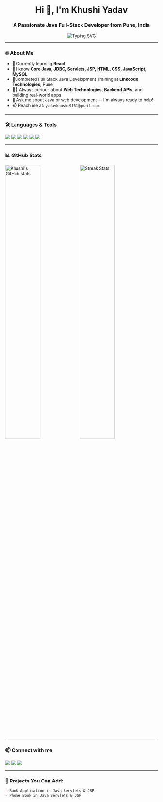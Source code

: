 <h1 align="center">Hi 👋, I'm Khushi Yadav</h1>
<h3 align="center">A Passionate Java Full-Stack Developer from Pune, India</h3>

<p align="center">
  <img src="https://readme-typing-svg.herokuapp.com?font=Fira+Code&size=22&duration=3000&pause=1000&center=true&vCenter=true&width=440&lines=Full+Stack+Java+Developer;Web+Design+%7C+Front-End+Developer;MySQL+%7C+Backend+Development;Always+learning+new+things+%F0%9F%92%BB" alt="Typing SVG" />
</p>

---

### 🔥 About Me

- 🌱 Currently learning **React** 
- 🧠 I know **Core Java, JDBC, Servlets, JSP, HTML, CSS, JavaScript, MySQL**
- 💼Completed Full Stack Java Development Training at **Linkcode Technologies**, Pune
- 👩‍💻 Always curious about **Web Technologies**, **Backend APIs**, and building real-world apps
- 💬 Ask me about Java or web development — I'm always ready to help!
- 📫 Reach me at: `yadavkhushi9161@gmail.com`

---

### 🛠️ Languages & Tools

<p align="left">
  <img src="https://img.shields.io/badge/Java-%23ED8B00.svg?&style=for-the-badge&logo=java&logoColor=white" />
  <img src="https://img.shields.io/badge/MySQL-%2300f.svg?&style=for-the-badge&logo=mysql&logoColor=white" />
  <img src="https://img.shields.io/badge/HTML5-%23E34F26.svg?&style=for-the-badge&logo=html5&logoColor=white" />
  <img src="https://img.shields.io/badge/CSS3-%231572B6.svg?&style=for-the-badge&logo=css3&logoColor=white" />
  <img src="https://img.shields.io/badge/JavaScript-%23F7DF1E.svg?&style=for-the-badge&logo=javascript&logoColor=black" />
  <img src="https://img.shields.io/badge/Git-%23F05032.svg?&style=for-the-badge&logo=git&logoColor=white" />
</p>

---

### 📊 GitHub Stats

<p align="left">
  <img src="https://github-readme-stats.vercel.app/api?username=khushiyadav&show_icons=true&theme=radical" alt="Khushi's GitHub stats" width="48%" />
  <img src="https://github-readme-streak-stats.herokuapp.com/?user=khushiyadav&theme=radical" alt="Streak Stats" width="48%"/>
</p>

---

### 📫 Connect with me

<p align="left">
  <a href="mailto:yadavkhushi9161@gmail.com"><img src="https://img.shields.io/badge/Gmail-D14836?style=for-the-badge&logo=gmail&logoColor=white"/></a>
  <a href="https://www.linkedin.com/in/khushi-yadav-9880522aa/"><img src="https://img.shields.io/badge/LinkedIn-blue?style=for-the-badge&logo=linkedin&logoColor=white"/></a>
  <a href="https://github.com/khushi4123"><img src="https://img.shields.io/badge/GitHub-100000?style=for-the-badge&logo=github&logoColor=white"/></a>
</p>

---

### 🚀 Projects You Can Add:
```markdown
- Bank Application in Java Servlets & JSP
- Phone Book in Java Servlets & JSP
